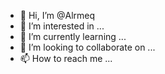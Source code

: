 - 👋 Hi, I’m @Alrmeq
- 👀 I’m interested in ...
- 🌱 I’m currently learning ...
- 💞️ I’m looking to collaborate on ...
- 📫 How to reach me ...

<!---
Alrmeq/Alrmeq is a ✨ special ✨ repository because its `README.md` (this file) appears on your GitHub profile.
You can click the Preview link to take a look at your changes.
--->
